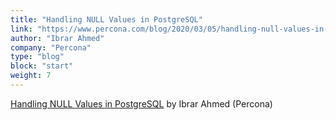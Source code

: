 ```yaml
---
title: "Handling NULL Values in PostgreSQL"
link: "https://www.percona.com/blog/2020/03/05/handling-null-values-in-postgresql/"
author: "Ibrar Ahmed"
company: "Percona"
type: "blog"
block: "start"
weight: 7
---
```


[Handling NULL Values in PostgreSQL](https://www.percona.com/blog/2020/03/05/handling-null-values-in-postgresql/) by Ibrar Ahmed (Percona)
